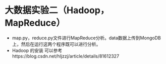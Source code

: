 # 大数据实验二（Hadoop，MapReduce）

- map.py，reduce.py文件进行MapReduce分析。data数据上传到MongoDB上，然后在运行这两个程序既可以进行分析。
- Hadoop 的安装 可以参考https://blog.csdn.net/hljzzj/article/details/81612327